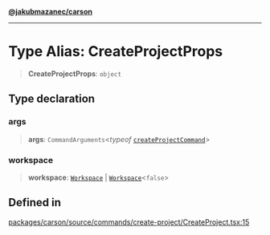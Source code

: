 [**@jakubmazanec/carson**](../README.md)

---

# Type Alias: CreateProjectProps

> **CreateProjectProps**: `object`

## Type declaration

### args

> **args**: `CommandArguments`\<_typeof_
> [`createProjectCommand`](../variables/createProjectCommand.md)\>

### workspace

> **workspace**: [`Workspace`](../classes/Workspace.md) \|
> [`Workspace`](../classes/Workspace.md)\<`false`\>

## Defined in

[packages/carson/source/commands/create-project/CreateProject.tsx:15](https://github.com/jakubmazanec/tools/blob/a9765e3de8390a6e57bec51efaeb411fbd7881ab/packages/carson/source/commands/create-project/CreateProject.tsx#L15)
